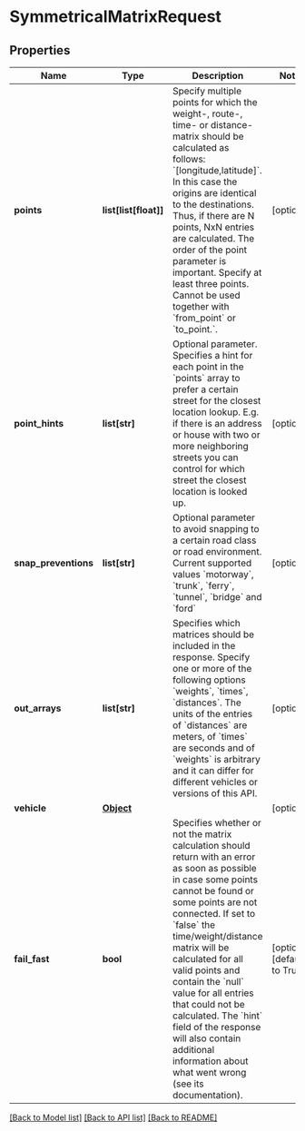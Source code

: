 # SymmetricalMatrixRequest

## Properties
Name | Type | Description | Notes
------------ | ------------- | ------------- | -------------
**points** | **list[list[float]]** | Specify multiple points for which the weight-, route-, time- or distance-matrix should be calculated as follows: &#x60;[longitude,latitude]&#x60;. In this case the origins are identical to the destinations. Thus, if there are N points, NxN entries are calculated. The order of the point parameter is important. Specify at least three points. Cannot be used together with &#x60;from_point&#x60; or &#x60;to_point.&#x60;. | [optional] 
**point_hints** | **list[str]** | Optional parameter. Specifies a hint for each point in the &#x60;points&#x60; array to prefer a certain street for the closest location lookup. E.g. if there is an address or house with two or more neighboring streets you can control for which street the closest location is looked up. | [optional] 
**snap_preventions** | **list[str]** | Optional parameter to avoid snapping to a certain road class or road environment. Current supported values &#x60;motorway&#x60;, &#x60;trunk&#x60;, &#x60;ferry&#x60;, &#x60;tunnel&#x60;, &#x60;bridge&#x60; and &#x60;ford&#x60; | [optional] 
**out_arrays** | **list[str]** | Specifies which matrices should be included in the response. Specify one or more of the following options &#x60;weights&#x60;, &#x60;times&#x60;, &#x60;distances&#x60;. The units of the entries of &#x60;distances&#x60; are meters, of &#x60;times&#x60; are seconds and of &#x60;weights&#x60; is arbitrary and it can differ for different vehicles or versions of this API. | [optional] 
**vehicle** | [**Object**](.md) |  | [optional] 
**fail_fast** | **bool** | Specifies whether or not the matrix calculation should return with an error as soon as possible in case some points cannot be found or some points are not connected. If set to &#x60;false&#x60; the time/weight/distance matrix will be calculated for all valid points and contain the &#x60;null&#x60; value for all entries that could not be calculated. The &#x60;hint&#x60; field of the response will also contain additional information about what went wrong (see its documentation). | [optional] [default to True]

[[Back to Model list]](../README.md#documentation-for-models) [[Back to API list]](../README.md#documentation-for-api-endpoints) [[Back to README]](../README.md)

